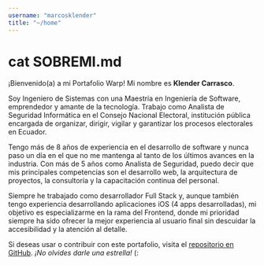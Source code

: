 ```yaml
---
username: "marcosklender"
title: "~/home"
---
```


# cat SOBREMI.md

¡Bienvenido(a) a mi Portafolio Warp! Mi nombre es **Klender Carrasco**.

Soy Ingeniero de Sistemas con una Maestría en Ingeniería de Software, emprendedor y amante de la tecnología. Trabajo como Analista de Seguridad Informática en el Consejo Nacional Electoral, institución pública encargada de organizar, dirigir, vigilar y garantizar los procesos electorales en Ecuador.

Tengo más de 8 años de experiencia en el desarrollo de software y nunca paso un día en el que no me mantenga al tanto de los últimos avances en la industria. Con más de 5 años como Analista de Seguridad, puedo decir que mis principales competencias son el desarrollo web, la arquitectura de proyectos, la consultoría y la capacitación continua del personal.

Siempre he trabajado como desarrollador Full Stack y, aunque también tengo experiencia desarrollando aplicaciones iOS (4 apps desarrolladas), mi objetivo es especializarme en la rama del Frontend, donde mi prioridad siempre ha sido ofrecer la mejor experiencia al usuario final sin descuidar la accesibilidad y la atención al detalle.

Si deseas usar o contribuir con este portafolio, visita el [repositorio en GitHub](https://github.com/MarcosKlender/WarpPortfolio). *¡No olvides darle una estrella!* (:

